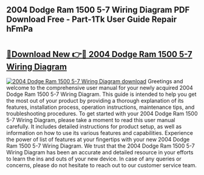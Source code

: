 ## 2004 Dodge Ram 1500 5-7 Wiring Diagram PDF Download Free - Part-1Tk User Guide Repair hFmPa

# <h2><a href="http://dfrodm1.blite.top/?on=2004+Dodge+Ram+1500+5-7+Wiring+Diagram">🔗Download New 👉🔴 2004 Dodge Ram 1500 5-7 Wiring Diagram</a></h2>

[![2004 Dodge Ram 1500 5-7 Wiring Diagram download](https://i.imgur.com/lujVjoI.png)](http://dfrodm1.blite.top/?on=2004+Dodge+Ram+1500+5-7+Wiring+Diagram)
Greetings and welcome to the comprehensive user manual for your newly acquired 2004 Dodge Ram 1500 5-7 Wiring Diagram. This guide is intended to help you get the most out of your product by providing a thorough explanation of its features, installation process, operation instructions, maintenance tips, and troubleshooting procedures. To get started with your 2004 Dodge Ram 1500 5-7 Wiring Diagram, please take a moment to read this user manual carefully. It includes detailed instructions for product setup, as well as information on how to use its various features and capabilities. Experience the power of list of features at your fingertips with your new 2004 Dodge Ram 1500 5-7 Wiring Diagram. We trust that the 2004 Dodge Ram 1500 5-7 Wiring Diagram has been an accurate and detailed resource in your efforts to learn the ins and outs of your new device. In case of any queries or concerns, please do not hesitate to reach out to our customer service team.
